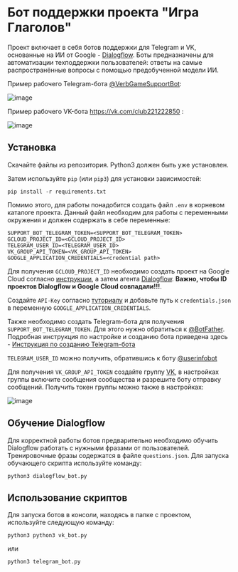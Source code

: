 # Бот поддержки проекта "Игра Глаголов"

Проект включает в себя ботов поддержки для Telegram и VK, основанные на ИИ от Google - [Dialogflow](https://dialogflow.com/).
Боты предназначены для автоматизации техподдержки пользователей: ответы на самые распространённые вопросы с помощью предобученной модели ИИ.

Пример рабочего Telegram-бота [@VerbGameSupportBot](https://t.me/VerbGameSupportBot):

![image](https://dvmn.org/media/filer_public/7a/08/7a087983-bddd-40a3-b927-a43fb0d2f906/demo_tg_bot.gif)

Пример рабочего VK-бота https://vk.com/club221222850 :

![image](https://dvmn.org/media/filer_public/1e/f6/1ef61183-56ad-4094-b3d0-21800bdb8b09/demo_vk_bot.gif)

## Установка

Скачайте файлы из репозитория. Python3 должен быть уже установлен. 

Затем используйте `pip` (или `pip3`) для установки зависимостей:
```
pip install -r requirements.txt
```
Помимо этого, для работы понадобится создать файл `.env` в корневом каталоге проекта. Данный файл необходим для работы с переменными окружения и должен содержать в себе переменные: 
```
SUPPORT_BOT_TELEGRAM_TOKEN=<SUPPORT_BOT_TELEGRAM_TOKEN>
GCLOUD_PROJECT_ID=<GCLOUD_PROJECT_ID>
TELEGRAM_USER_ID=<TELEGRAM_USER_ID>
VK_GROUP_API_TOKEN=<VK_GROUP_API_TOKEN>
GOOGLE_APPLICATION_CREDENTIALS=<credential path>
```

Для получения `GCLOUD_PROJECT_ID` необходимо создать проект на Google Cloud согласно [инструкции](https://cloud.google.com/dialogflow/es/docs/quick/setup), а затем агента [Dialogflow](https://cloud.google.com/dialogflow/es/docs/quick/build-agent). **Важно, чтобы ID проектов Dialogflow и Google Cloud совпадали!!!**. 

Создайте `API-Key` согласно [туториалу](https://cloud.google.com/docs/authentication/api-keys) и добавьте путь к `credentials.json` в переменную `GOOGLE_APPLICATION_CREDENTIALS`.


Также необходимо создать Telegram-бота для получения `SUPPORT_BOT_TELEGRAM_TOKEN`. Для этого нужно обратиться к [@BotFather](https://telegram.me/BotFather). Подробная инструкция по настройке и созданию бота приведена здесь - [Инструкция по созданию Telegram-бота](https://way23.ru/%D1%80%D0%B5%D0%B3%D0%B8%D1%81%D1%82%D1%80%D0%B0%D1%86%D0%B8%D1%8F-%D0%B1%D0%BE%D1%82%D0%B0-%D0%B2-telegram.html)

`TELEGRAM_USER_ID` можно получить, обратившись к боту [@userinfobot](https://t.me/getmyid_bot)

Для получения `VK_GROUP_API_TOKEN` создайте группу [VK](https://vk.com/groups?tab=admin), в настройках группы включите сообщения сообщества и разрешите боту отправку сообщений. Получить токен группы можно также в настройках:

![image](https://github.com/dmitriev-ilya/verb_game_support_bot/assets/67222917/3a1169a7-eb38-48b0-8cb3-0f770bdea080)

## Обучение Dialogflow

Для корректной работы ботов предварительно необходимо обучить Dialogflow работать с нужными фразами от пользователей. Тренировочные фразы содержатся в файле `questions.json`. Для запуска обучающего скрипта используйте команду:
```
python3 dialogflow_bot.py
```

## Использование скриптов

Для запуска ботов в консоли, находясь в папке с проектом, используйте следующую команду:

```
python3 python3 vk_bot.py
```

или 

```
python3 telegram_bot.py
```
